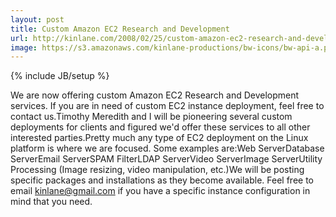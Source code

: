 ```yaml
---
layout: post
title: Custom Amazon EC2 Research and Development
url: http://kinlane.com/2008/02/25/custom-amazon-ec2-research-and-development/
image: https://s3.amazonaws.com/kinlane-productions/bw-icons/bw-api-a.png
---
```

{% include JB/setup %}
We are now offering custom Amazon EC2 Research and Development services.  If you are in need of custom EC2 instance deployment, feel free to contact us.Timothy Meredith and I will be pioneering several custom deployments for clients and figured we'd offer these services to all other interested parties.Pretty much any type of EC2 deployment on the Linux platform is where we are focused.  Some examples are:Web ServerDatabase ServerEmail ServerSPAM FilterLDAP ServerVideo ServerImage ServerUtility Processing (Image resizing, video manipulation, etc.)We will be posting specific packages and installations as they become available.  Feel free to email kinlane@gmail.com if you have a specific instance configuration in mind that you need.